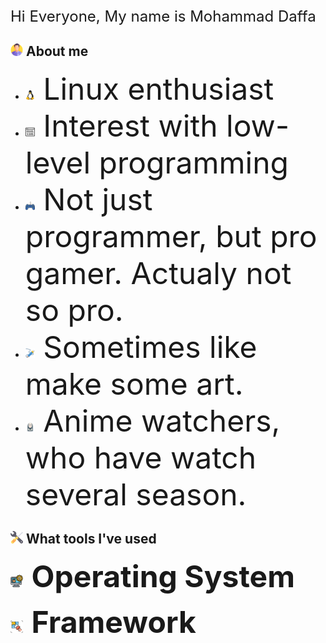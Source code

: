 <font size=5>
    Hi Everyone, My name is Mohammad Daffa
</font>


## <img src="./Icons/man.png" width="20" height="20"/> About me
- <font size="10">
    <img src="./Icons/linux.png" width="15" height="15"/>
    Linux enthusiast
  </font>
- <font size="10">
    <img src="./Icons/binary.png" width="15" height="15"/>
    Interest with low-level programming
  </font>
- <font size="10">
    <img src="./Icons/gaming.png" width="15" height="15"/>
    Not just programmer, but pro gamer. Actualy not so pro.
  </font>
- <font size="10">
    <img src="./Icons/pencil.png" width="15" height="15"/>
    Sometimes like make some art.
  </font>
- <font size="10">
    <img src="./Icons/ghost.png" width="15" height="15"/>
    Anime watchers, who have watch several season.
  </font>

## <img src="./Icons/settings.png" width="20" height="20"/> What tools I've used

<font size="10"><img src="./Icons/OS.png" width="20" heigth="20"/> **Operating System**</font>

<font size="10"><img src="./Icons/framework.png" width="20" heigth="20"/> **Framework**</font>